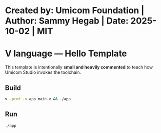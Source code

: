 # Created by: Umicom Foundation | Author: Sammy Hegab | Date: 2025-10-02 | MIT

# V language — Hello Template

This template is intentionally **small and heavily commented** to teach how
Umicom Studio invokes the toolchain.

## Build
```bash
v -prod -o app main.v && ./app
```

## Run
```bash
./app
```


